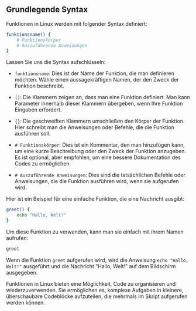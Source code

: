 ## Grundlegende Syntax

Funktionen in Linux werden mit folgender Syntax definiert:

```bash
funktionsname() {
    # Funktionskörper
    # Auszuführende Anweisungen
}
```

Lassen Sie uns die Syntax aufschlüsseln:

- `funktionsname`: Dies ist der Name der Funktion, die man definieren möchten. Wähle einen aussagekräftigen Namen, der den Zweck der Funktion beschreibt.

- `()`: Die Klammern zeigen an, dass man eine Funktion definiert. Man kann Parameter innerhalb dieser Klammern übergeben, wenn Ihre Funktion Eingaben erfordert.

- `{}`: Die geschweiften Klammern umschließen den Körper der Funktion. Hier schreibt man die Anweisungen oder Befehle, die die Funktion ausführen soll.

- `# Funktionskörper`: Dies ist ein Kommentar, den man hinzufügen kann, um eine kurze Beschreibung oder den Zweck der Funktion anzugeben. Es ist optional, aber empfohlen, um eine bessere Dokumentation des Codes zu ermöglichen.

- `# Auszuführende Anweisungen`: Dies sind die tatsächlichen Befehle oder Anweisungen, die die Funktion ausführen wird, wenn sie aufgerufen wird.

Hier ist ein Beispiel für eine einfache Funktion, die eine Nachricht ausgibt:

```bash
greet() {
    echo "Hallo, Welt!"
}
```

Um diese Funktion zu verwenden, kann man sie einfach mit ihrem Namen aufrufen:

```bash
greet
```

Wenn die Funktion `greet` aufgerufen wird, wird die Anweisung `echo "Hallo, Welt!"` ausgeführt und die Nachricht "Hallo, Welt!" auf dem Bildschirm ausgegeben.

Funktionen in Linux bieten eine Möglichkeit, Code zu organisieren und wiederzuverwenden. Sie ermöglichen es, komplexe Aufgaben in kleinere, überschaubare Codeblöcke aufzuteilen, die mehrmals im Skript aufgerufen werden können.